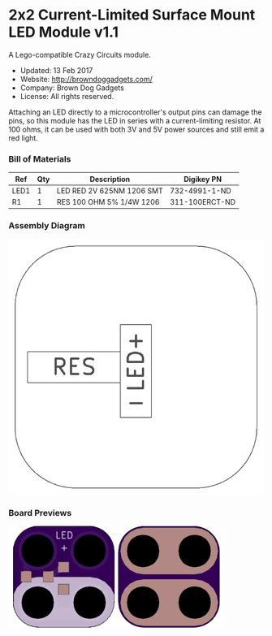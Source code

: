 <!--- start title --->
# 2x2 Current-Limited Surface Mount LED Module v1.1
A Lego-compatible Crazy Circuits module.

- Updated: 13 Feb 2017
- Website: http://browndoggadgets.com/
- Company: Brown Dog Gadgets
- License: All rights reserved.

<!--- end title --->
Attaching an LED directly to a microcontroller's output pins can damage the pins, so this module has the LED in series with a current-limiting resistor. At 100 ohms, it can be used with both 3V and 5V power sources and still emit a red light.

<!--- bom start --->
### Bill of Materials

|Ref|Qty|Description|Digikey PN|
|---|---|-----------|------|
|LED1|1|LED RED 2V 625NM 1206 SMT|732-4991-1-ND|
|R1|1|RES 100 OHM 5% 1/4W 1206|311-100ERCT-ND|


<!--- bom end --->
### Assembly Diagram

![Assembly Diagram](assembly.png)

### Board Previews

![Gerber Preview](preview.png)

